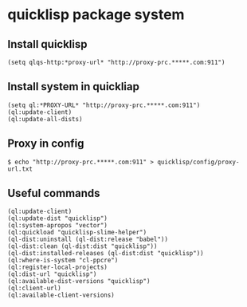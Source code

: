 quicklisp package system
========================

## Install quicklisp

    (setq qlqs-http:*proxy-url* "http://proxy-prc.*****.com:911")

## Install system in quickliap

    (setq ql:*PROXY-URL* "http://proxy-prc.*****.com:911")
    (ql:update-client)
    (ql:update-all-dists)

## Proxy in config

    $ echo "http://proxy-prc.*****.com:911" > quicklisp/config/proxy-url.txt

## Useful commands

    (ql:update-client)
    (ql:update-dist "quicklisp")
    (ql:system-apropos "vector")
    (ql:quickload "quicklisp-slime-helper")
    (ql-dist:uninstall (ql-dist:release "babel"))
    (ql-dist:clean (ql-dist:dist "quicklisp"))
    (ql-dist:installed-releases (ql-dist:dist "quicklisp"))
    (ql:where-is-system "cl-ppcre")
    (ql:register-local-projects)
    (ql:dist-url "quicklisp")
    (ql:available-dist-versions "quicklisp")
    (ql:client-url)
    (ql:available-client-versions)
